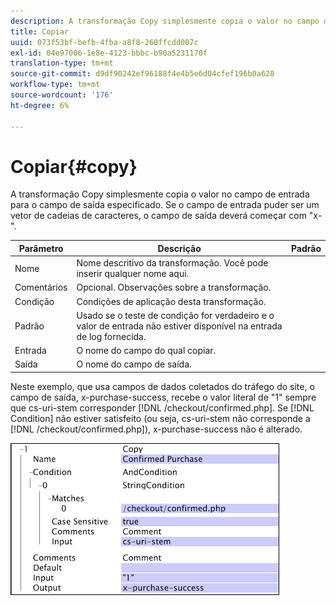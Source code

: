 ```yaml
---
description: A transformação Copy simplesmente copia o valor no campo de entrada para o campo de saída especificado. Se o campo de entrada puder ser um vetor de cadeias de caracteres, o campo de saída deverá começar com "x-".
title: Copiar
uuid: 073f53bf-befb-4fba-a8f8-260ffcdd007c
exl-id: 04e97006-1e8e-4123-bbbc-b90a5231170f
translation-type: tm+mt
source-git-commit: d9df90242ef96188f4e4b5e6d04cfef196b0a628
workflow-type: tm+mt
source-wordcount: '176'
ht-degree: 6%

---
```


# Copiar{#copy}

A transformação Copy simplesmente copia o valor no campo de entrada para o campo de saída especificado. Se o campo de entrada puder ser um vetor de cadeias de caracteres, o campo de saída deverá começar com &quot;x-&quot;.

| Parâmetro | Descrição | Padrão |
|---|---|---|
| Nome | Nome descritivo da transformação. Você pode inserir qualquer nome aqui. |  |
| Comentários | Opcional. Observações sobre a transformação. |  |
| Condição | Condições de aplicação desta transformação. |  |
| Padrão | Usado se o teste de condição for verdadeiro e o valor de entrada não estiver disponível na entrada de log fornecida. |  |
| Entrada | O nome do campo do qual copiar. |  |
| Saída | O nome do campo de saída. |  |

Neste exemplo, que usa campos de dados coletados do tráfego do site, o campo de saída, x-purchase-success, recebe o valor literal de &quot;1&quot; sempre que cs-uri-stem corresponder [!DNL /checkout/confirmed.php]. Se [!DNL Condition] não estiver satisfeito (ou seja, cs-uri-stem não corresponde a [!DNL /checkout/confirmed.php]), x-purchase-success não é alterado.

![](assets/cfg_TransformationType_Copy.png)

